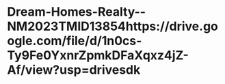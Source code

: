 # Dream-Homes-Realty--NM2023TMID13854https://drive.google.com/file/d/1n0cs-Ty9Fe0YxnrZpmkDFaXqxz4jZ-Af/view?usp=drivesdk
